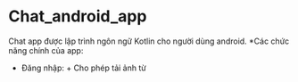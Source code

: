 # Chat_android_app
Chat app được lập trình ngôn ngữ Kotlin cho người dùng android.
*Các chức năng chính của app: 
- Đăng nhập: + Cho phép tải ảnh từ 
